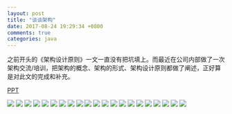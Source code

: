 ```yaml
---
layout: post
title: "谈谈架构"
date: 2017-08-24 19:29:34 +0800
comments: true
categories: java
---
```


之前开头的《架构设计原则》一文一直没有把坑填上。而最近在公司内部做了一次架构交流/培训，把架构的概念、架构的形式、架构设计原则都做了阐述，正好算是对此文的完成和补充。

[PPT](/arch-ppt/index.html)

<!--more-->

![](/images/blog_images/arch/arch-2.jpeg)
![](/images/blog_images/arch/arch-3.jpeg)
![](/images/blog_images/arch/arch-4.jpeg)
![](/images/blog_images/arch/arch-5.jpeg)
![](/images/blog_images/arch/arch-6.jpeg)
![](/images/blog_images/arch/arch-7.jpeg)
![](/images/blog_images/arch/arch-8.jpeg)
![](/images/blog_images/arch/arch-9.jpeg)
![](/images/blog_images/arch/arch-10.jpeg)
![](/images/blog_images/arch/arch-11.jpeg)
![](/images/blog_images/arch/arch-12.jpeg)
![](/images/blog_images/arch/arch-13.jpeg)
![](/images/blog_images/arch/arch-14.jpeg)
![](/images/blog_images/arch/arch-15.jpeg)
![](/images/blog_images/arch/arch-16.jpeg)
![](/images/blog_images/arch/arch-17.jpeg)
![](/images/blog_images/arch/arch-18.jpeg)
![](/images/blog_images/arch/arch-19.jpeg)
![](/images/blog_images/arch/arch-20.jpeg)
![](/images/blog_images/arch/arch-21.jpeg)
![](/images/blog_images/arch/arch-22.jpeg)